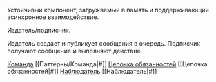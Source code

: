 Устойчивый компонент, загружаемый в память и поддерживающий асинхронное взаимодействие.

Издатель/подписчик.

Издатель создает и публикует сообщения в очередь.
Подписчик получают сообщение и выполняют действие.

[Команда](https://en.wikipedia.org/wiki/Command_pattern) [[Паттерны/Команда|#]]
[Цепочка обязанностей](https://en.wikipedia.org/wiki/Chain-of-responsibility_pattern) [[Цепочка обязанностей|#]]
[Наблюдатель](https://en.wikipedia.org/wiki/Observer_pattern) [[Наблюдатель|#]]


